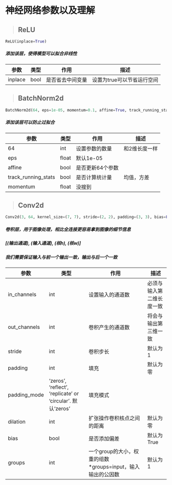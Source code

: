 # 神经网络参数以及理解

>## ReLU

```python
ReLU(inplace=True)
```

##### 添加该层，使得模型可以拟合非线性

|参数|类型|作用|描述|
|-|-|-|-|
|inplace|bool|是否省去中间变量|设置为true可以节省运行空间|

>## BatchNorm2d

```python
BatchNorm2d(64, eps=1e-05, momentum=0.1, affine=True, track_running_stats=True)
```

##### 添加该层可以防止过拟合

|参数|类型|作用|描述|
|-|-|-|-|
|64|int|设置参数的数量|和2维长度一样|
|eps|float|默认1e-05||
|affine|bool|是否更新64个参数||
|track_running_stats|bool|是否计算统计量|均值，方差|
|momentum|float|没搜到||

>## Conv2d

```python
Conv2d(3, 64, kernel_size=(7, 7), stride=(2, 2), padding=(3, 3), bias=False)
```

##### 卷积层，用于图像处理，相比全连接更容易拿到图像的细节信息
##### [(输出通道), (输入通道), (核h), (核w)]
##### 我们需要保证输入与前一个输出一致，输出与后一个一致


|参数|类型|作用|描述|
|-|-|-|-|
|in_channels|int|设置输入的通道数|必须与输入第二维长度一致|
|out_channels|int|卷积产生的通道数|将会与输出第三维一致|
|stride|int|卷积步长|默认为1|
|padding|int|填充|默认为零|
|padding_mode|‘zeros’, ‘reflect’, ‘replicate’ or ‘circular’. 默认‘zeros’|填充模式||
|dilation|int|扩张操作卷积核点之间的距离|默认为零|
|bias|bool|是否添加偏差|默认为True|
|groups|int|一个group的大小，权重的组数*groups=input，输入输出的公因数|默认为1|





